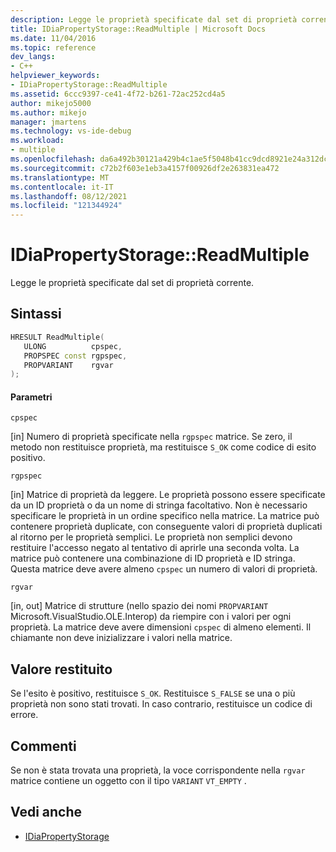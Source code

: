 ```yaml
---
description: Legge le proprietà specificate dal set di proprietà corrente.
title: IDiaPropertyStorage::ReadMultiple | Microsoft Docs
ms.date: 11/04/2016
ms.topic: reference
dev_langs:
- C++
helpviewer_keywords:
- IDiaPropertyStorage::ReadMultiple
ms.assetid: 6ccc9397-ce41-4f72-b261-72ac252cd4a5
author: mikejo5000
ms.author: mikejo
manager: jmartens
ms.technology: vs-ide-debug
ms.workload:
- multiple
ms.openlocfilehash: da6a492b30121a429b4c1ae5f5048b41cc9dcd8921e24a312dcc056371c8d211
ms.sourcegitcommit: c72b2f603e1eb3a4157f00926df2e263831ea472
ms.translationtype: MT
ms.contentlocale: it-IT
ms.lasthandoff: 08/12/2021
ms.locfileid: "121344924"
---
```

# <a name="idiapropertystoragereadmultiple"></a>IDiaPropertyStorage::ReadMultiple
Legge le proprietà specificate dal set di proprietà corrente.

## <a name="syntax"></a>Sintassi

```C++
HRESULT ReadMultiple( 
   ULONG          cpspec,
   PROPSPEC const rgpspec,
   PROPVARIANT    rgvar
);
```

#### <a name="parameters"></a>Parametri
 `cpspec`

[in] Numero di proprietà specificate nella `rgpspec` matrice. Se zero, il metodo non restituisce proprietà, ma restituisce `S_OK` come codice di esito positivo.

 `rgpspec`

[in] Matrice di proprietà da leggere. Le proprietà possono essere specificate da un ID proprietà o da un nome di stringa facoltativo. Non è necessario specificare le proprietà in un ordine specifico nella matrice. La matrice può contenere proprietà duplicate, con conseguente valori di proprietà duplicati al ritorno per le proprietà semplici. Le proprietà non semplici devono restituire l'accesso negato al tentativo di aprirle una seconda volta. La matrice può contenere una combinazione di ID proprietà e ID stringa. Questa matrice deve avere almeno `cpspec` un numero di valori di proprietà.

 `rgvar`

[in, out] Matrice di strutture (nello spazio dei nomi `PROPVARIANT` Microsoft.VisualStudio.OLE.Interop) da riempire con i valori per ogni proprietà. La matrice deve avere dimensioni `cpspec` di almeno elementi. Il chiamante non deve inizializzare i valori nella matrice.

## <a name="return-value"></a>Valore restituito
 Se l'esito è positivo, restituisce `S_OK`. Restituisce `S_FALSE` se una o più proprietà non sono stati trovati. In caso contrario, restituisce un codice di errore.

## <a name="remarks"></a>Commenti
 Se non è stata trovata una proprietà, la voce corrispondente nella `rgvar` matrice contiene un oggetto con il tipo `VARIANT` `VT_EMPTY` .

## <a name="see-also"></a>Vedi anche
- [IDiaPropertyStorage](../../debugger/debug-interface-access/idiapropertystorage.md)
